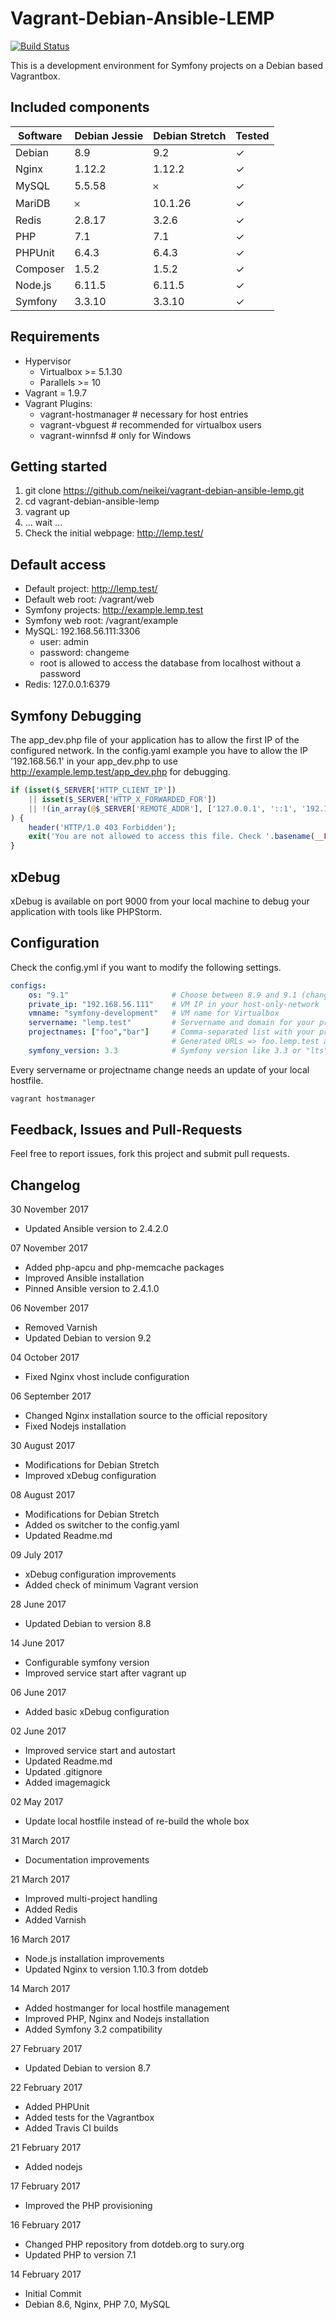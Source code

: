 # Vagrant-Debian-Ansible-LEMP  
[![Build Status](https://travis-ci.org/neikei/vagrant-debian-ansible-lemp.svg?branch=master)](https://travis-ci.org/neikei/vagrant-debian-ansible-lemp)

This is a development environment for Symfony projects on a Debian based Vagrantbox.

## Included components

| Software | Debian Jessie | Debian Stretch | Tested   |
|----------|---------------|----------------|----------|
| Debian   | 8.9           | 9.2            | &#10003; |
| Nginx    | 1.12.2        | 1.12.2         | &#10003; |
| MySQL    | 5.5.58        | &#65794;       | &#10003; |
| MariDB   | &#65794;      | 10.1.26        | &#10003; |
| Redis    | 2.8.17        | 3.2.6          | &#10003; |
| PHP      | 7.1           | 7.1            | &#10003; |
| PHPUnit  | 6.4.3         | 6.4.3          | &#10003; |
| Composer | 1.5.2         | 1.5.2          | &#10003; |
| Node.js  | 6.11.5        | 6.11.5         | &#10003; |
| Symfony  | 3.3.10        | 3.3.10         | &#10003; |

## Requirements
 - Hypervisor
   - Virtualbox >= 5.1.30
   - Parallels >= 10
 - Vagrant = 1.9.7
 - Vagrant Plugins:
   - vagrant-hostmanager # necessary for host entries
   - vagrant-vbguest # recommended for virtualbox users
   - vagrant-winnfsd # only for Windows

## Getting started
1. git clone https://github.com/neikei/vagrant-debian-ansible-lemp.git
2. cd vagrant-debian-ansible-lemp
3. vagrant up
4. ... wait ...
5. Check the initial webpage: http://lemp.test/

## Default access

 - Default project: http://lemp.test/
 - Default web root: /vagrant/web
 - Symfony projects: http://example.lemp.test
 - Symfony web root: /vagrant/example
 - MySQL: 192.168.56.111:3306
   - user: admin
   - password: changeme
   - root is allowed to access the database from localhost without a password
 - Redis: 127.0.0.1:6379

## Symfony Debugging

The app_dev.php file of your application has to allow the first IP of the configured network. In the config.yaml example you have to allow the IP '192.168.56.1' in your app_dev.php to use http://example.lemp.test/app_dev.php for debugging.

```php
if (isset($_SERVER['HTTP_CLIENT_IP'])
    || isset($_SERVER['HTTP_X_FORWARDED_FOR'])
    || !(in_array(@$_SERVER['REMOTE_ADDR'], ['127.0.0.1', '::1', '192.168.56.1'], true) || PHP_SAPI === 'cli-server')
) {
    header('HTTP/1.0 403 Forbidden');
    exit('You are not allowed to access this file. Check '.basename(__FILE__).' for more information.');
}
```

## xDebug

xDebug is available on port 9000 from your local machine to debug your application with tools like PHPStorm.

## Configuration

Check the config.yml if you want to modify the following settings.

```yaml
configs:
    os: "9.1"                       # Choose between 8.9 and 9.1 (change requires: vagrant destroy & vagrant up)
    private_ip: "192.168.56.111"    # VM IP in your host-only-network
    vmname: "symfony-development"   # VM name for Virtualbox
    servername: "lemp.test"         # Servername and domain for your projects
    projectnames: ["foo","bar"]     # Comma-separated list with your projectnames
                                    # Generated URLs => foo.lemp.test and bar.lemp.test
    symfony_version: 3.3            # Symfony version like 3.3 or "lts"
```

Every servername or projectname change needs an update of your local hostfile.

```bash
vagrant hostmanager
```

## Feedback, Issues and Pull-Requests

Feel free to report issues, fork this project and submit pull requests.

## Changelog

30 November 2017

- Updated Ansible version to 2.4.2.0

07 November 2017

- Added php-apcu and php-memcache packages
- Improved Ansible installation
- Pinned Ansible version to 2.4.1.0

06 November 2017

- Removed Varnish
- Updated Debian to version 9.2

04 October 2017

- Fixed Nginx vhost include configuration

06 September 2017

- Changed Nginx installation source to the official repository
- Fixed Nodejs installation

30 August 2017

- Modifications for Debian Stretch
- Improved xDebug configuration

08 August 2017

- Modifications for Debian Stretch
- Added os switcher to the config.yaml
- Updated Readme.md

09 July 2017

- xDebug configuration improvements
- Added check of minimum Vagrant version

28 June 2017

- Updated Debian to version 8.8

14 June 2017

- Configurable symfony version
- Improved service start after vagrant up

06 June 2017

- Added basic xDebug configuration

02 June 2017

- Improved service start and autostart
- Updated Readme.md
- Updated .gitignore
- Added imagemagick

02 May 2017

- Update local hostfile instead of re-build the whole box

31 March 2017

- Documentation improvements

21 March 2017

- Improved multi-project handling
- Added Redis
- Added Varnish

16 March 2017

- Node.js installation improvements
- Updated Nginx to version 1.10.3 from dotdeb

14 March 2017

- Added hostmanger for local hostfile management
- Improved PHP, Nginx and Nodejs installation
- Added Symfony 3.2 compatibility

27 February 2017

- Updated Debian to version 8.7

22 February 2017

- Added PHPUnit
- Added tests for the Vagrantbox
- Added Travis CI builds

21 February 2017

- Added nodejs

17 February 2017

- Improved the PHP provisioning

16 February 2017

- Changed PHP repository from dotdeb.org to sury.org
- Updated PHP to version 7.1

14 February 2017

- Initial Commit
- Debian 8.6, Nginx, PHP 7.0, MySQL
